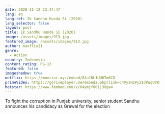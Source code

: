 ```yaml
---
date: 2020-11-12 23:47:47
lang: en
lang-ref: Ik Sandhu Hunda Si (2020)
lang_selector: false
layout: post
title: Ik Sandhu Hunda Si (2020)
image: /assets/images/913.jpg
featured_image: /assets/images/913.jpg
author: maxflix21
genre:
  - Action
country: Indonesia
content_rating: PG-13
featured: false
imageshadow: true
netflix: https://movstar.xyz/embed/8JaC6L1UUUTm6CD
primeVideo: https://gdriveplayer.me/embed2.php?link=c4VysHzPyz1dPuqUYKi6ewzjA%252FyZTW1%252BeC9QfTzGxvSsWXRvd6YWSrjg8gpSm9QeF3HVXEE00dwCuObnqjo7wz4PgoWWgCd%252B39fOw1t0Hllc7uXeIfHulOHiKmU3pwX%252BwP0N3ICySdG8rAyZFXfy2kYYQ3i%252FAh7I%252FVYzX4VyYwGpa1WfVNccH12n4%252FfA%252FO8rM%253D
hotstar: https://www.fembed.com/v/64ymjf001j3dgw4
---
```

To fight the corruption in Punjab university, senior student Sandhu announces his candidacy as Grewal for the election